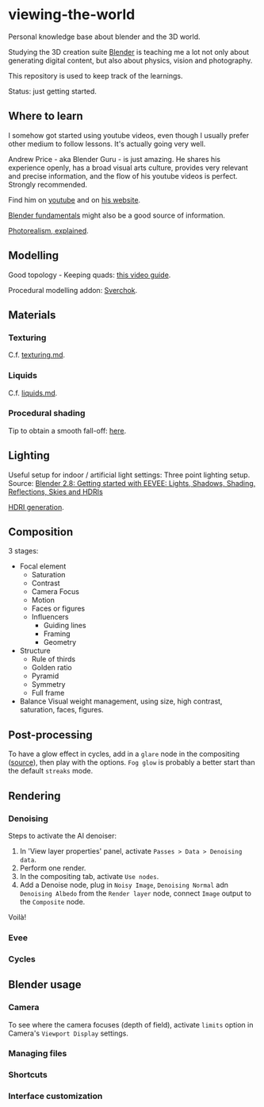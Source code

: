 # viewing-the-world

Personal knowledge base about blender and the 3D world.

Studying the 3D creation suite [Blender](https://www.blender.org/) is teaching me a lot not only about generating digital content, but also about physics, vision and photography.

This repository is used to keep track of the learnings.

Status: just getting started.


## Where to learn

I somehow got started using youtube videos, even though I usually prefer other medium to follow lessons. It's actually going very well.

Andrew Price - aka Blender Guru - is just amazing. He shares his experience openly, has a broad visual arts culture, provides very relevant and precise information, and the flow of his youtube videos is perfect. Strongly recommended.

Find him on [youtube](https://www.youtube.com/user/AndrewPPrice) and on [his website](blenderguru.com).

[Blender fundamentals](https://www.youtube.com/watch?list=PLa1F2ddGya_-UvuAqHAksYnB0qL9yWDO6&v=MF1qEhBSfq4) might also be a good source of information.

[Photorealism, explained](https://www.youtube.com/watch?v=R1-Ef54uTeU).


## Modelling

Good topology - Keeping quads: [this video guide](https://www.youtube.com/watch?v=HGL6QpVRyXk).

Procedural modelling addon: [Sverchok](http://nikitron.cc.ua/sverchok_en.html).



## Materials

### Texturing

C.f. [texturing.md](texturing.md).

### Liquids

C.f. [liquids.md](liquids.md).

### Procedural shading

Tip to obtain a smooth fall-off: [here](https://youtu.be/3UWHKtKsIbU?t=4566).

## Lighting

Useful setup for indoor / artificial light settings: Three point lighting setup. Source: [Blender 2.8: Getting started with EEVEE: Lights, Shadows, Shading, Reflections, Skies and HDRIs](https://www.youtube.com/watch?v=aJlk7n49m6Q&list=PLda3VoSoc_TRuNB-5fhzPzT0mBfJhVW-i&index=5&t=0s)

[HDRI generation](hdri.md).

## Composition

3 stages:

* Focal element
  * Saturation
  * Contrast
  * Camera Focus
  * Motion
  * Faces or figures
  * Influencers
    * Guiding lines
    * Framing
    * Geometry
* Structure
  * Rule of thirds
  * Golden ratio
  * Pyramid
  * Symmetry
  * Full frame
* Balance
	Visual weight management, using size, high contrast, saturation, faces, figures.


## Post-processing

To have a glow effect in cycles, add in a `glare` node in the compositing ([source](https://youtu.be/Tu3U6wD7lu4?t=70)), then play with the options. `Fog glow` is probably a better start than the default `streaks` mode.


## Rendering

### Denoising

Steps to activate the AI denoiser:

1. In 'View layer properties' panel, activate `Passes > Data > Denoising data`.
2. Perform one render.
3. In the compositing tab, activate `Use nodes`.
4. Add a Denoise node, plug in `Noisy Image`, `Denoising Normal` adn `Denoising Albedo` from the `Render layer` node, connect `Image` output to the `Composite` node.

Voilà!

### Evee


### Cycles


## Blender usage

### Camera

To see where the camera focuses (depth of field), activate `limits` option in Camera's `Viewport Display` settings.


### Managing files

### Shortcuts

### Interface customization

